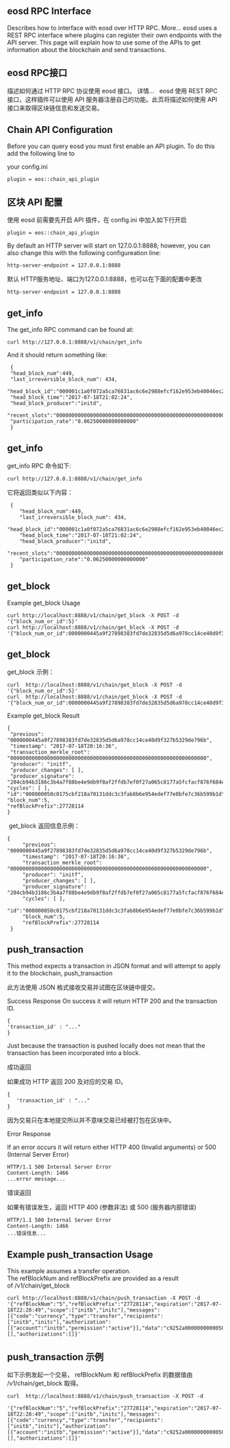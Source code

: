 eosd RPC Interface
---------------------

Describes how to interface with eosd over HTTP RPC. More...
eosd uses a REST RPC interface where plugins can register their own endpoints with the API server. This page will explain how to use some of the APIs to get information about the blockchain and send transactions.

eosd RPC接口
---

描述如何通过 HTTP RPC 协议使用 eosd 接口。 详情...
 
eosd 使用 REST RPC 接口，这样插件可以使用 API 服务器注册自己的功能。此页将描述如何使用 API 接口来取得区块链信息和发送交易。


Chain API Configuration
---

Before you can query eosd you must first enable an API plugin. To do this add the following line to

your config.ini
```
plugin = eos::chain_api_plugin
```

区块 API 配置
-------------

使用 eosd 前需要先开启 API 插件，在 config.ini 中加入如下行开启

```
plugin = eos::chain_api_plugin
```

By default an HTTP server will start on 127.0.0.1:8888; however, you can also change this with the following configureation line:

```
http-server-endpoint = 127.0.0.1:8888
```

默认 HTTP服务地址、端口为127.0.0.1:8888，也可以在下面的配置中更改

```
http-server-endpoint = 127.0.0.1:8888
```

get_info
----------

The get_info RPC command can be found at:

```
curl http://127.0.0.1:8888/v1/chain/get_info
```

And it should return something like:

```
 {
 "head_block_num":449,
 "last_irreversible_block_num": 434,
 "head_block_id":"000001c1a0f072a5ca76831ac6c6e2988efcf162e953eb40046ec2ceca817a9f",
 "head_block_time":"2017-07-18T21:02:24",
 "head_block_producer":"initd",
 "recent_slots":"0000000000000000000000000000000000000000000000000000000000001111",
 "participation_rate":"0.06250000000000000"
 }

```

get_info
----------

get_info RPC 命令如下:

```
curl http://127.0.0.1:8888/v1/chain/get_info
```


它将返回类似以下内容： 

```
 { 
    "head_block_num":449,
    "last_irreversible_block_num": 434,
    "head_block_id":"000001c1a0f072a5ca76831ac6c6e2988efcf162e953eb40046ec2ceca817a9f",
    "head_block_time":"2017-07-18T21:02:24",
    "head_block_producer":"initd",
    "recent_slots":"0000000000000000000000000000000000000000000000000000000000001111",
    "participation_rate":"0.06250000000000000"
 }
```

get_block
----------------

Example get_block Usage

```
curl http://localhost:8888/v1/chain/get_block -X POST -d '{"block_num_or_id":5}'
curl http://localhost:8888/v1/chain/get_block -X POST -d  '{"block_num_or_id":0000000445a9f27898383fd7de32835d5d6a978cc14ce40d9f327b5329de796b}'
```

get_block
----------------

get_block 示例：

```
curl  http://localhost:8888/v1/chain/get_block -X POST -d '{"block_num_or_id":5}'
curl  http://localhost:8888/v1/chain/get_block -X POST -d '{"block_num_or_id":0000000445a9f27898383fd7de32835d5d6a978cc14ce40d9f327b5329de796b}'
```

Example get_block Result
```
{
 "previous": "0000000445a9f27898383fd7de32835d5d6a978cc14ce40d9f327b5329de796b",
 "timestamp": "2017-07-18T20:16:36",
 "transaction_merkle_root": "0000000000000000000000000000000000000000000000000000000000000000",
 "producer": "initf",
 "producer_changes": [ ],
 "producer_signature":  "204cb94b3186c3b4a7f88be4e9db9f8af2ffdb7ef0f27a065c8177a5fcfacf876f684e59c39fb009903c0c59220b147bb07f1144df1c65d26c57b534a76dd29073",
"cycles": [ ],
"id":"000000050c0175cbf218a70131ddc3c3fab8b6e954edef77e0bfe7c36b599b1d",
"block_num":5,
"refBlockPrefix":27728114
}

```

 get_block 返回信息示例：
```
{
     "previous": "0000000445a9f27898383fd7de32835d5d6a978cc14ce40d9f327b5329de796b",
     "timestamp": "2017-07-18T20:16:36",
     "transaction_merkle_root": "0000000000000000000000000000000000000000000000000000000000000000",
     "producer": "initf",
     "producer_changes": [ ],
     "producer_signature":  "204cb94b3186c3b4a7f88be4e9db9f8af2ffdb7ef0f27a065c8177a5fcfacf876f684e59c39fb009903c0c59220b147bb07f1144df1c65d26c57b534a76dd29073",
     "cycles": [ ],
     "id":"000000050c0175cbf218a70131ddc3c3fab8b6e954edef77e0bfe7c36b599b1d",
     "block_num":5,
     "refBlockPrefix":27728114
 }

```

push_transaction
------------------

This method expects a transaction in JSON format and will attempt to apply it to the blockchain,
push_transaction

此方法使用 JSON 格式接收交易并试图在区块链中提交。

Success Response
On success it will return HTTP 200 and the transaction ID.
```
{
'transaction_id' : "..."
}
```
Just because the transaction is pushed locally does not mean that the transaction has been incorporated into a block.

成功返回

如果成功 HTTP 返回 200 及对应的交易 ID。 
```
{ 
   'transaction_id' : "..." 
}
```

因为交易只在本地提交所以并不意味交易已经被打包在区块中。

Error Response

If an error occurs it will return either HTTP 400 (Invalid arguments) or 500 (Internal Server Error)

```
HTTP/1.1 500 Internal Server Error
Content-Length: 1466
...error message...
```

错误返回

如果有错误发生，返回 HTTP 400 (参数非法) 或 500 (服务器内部错误)

```
HTTP/1.1 500 Internal Server Error
Content-Length: 1466
...错误信息...
```

Example push_transaction Usage
----------------------------------
This example assumes a transfer operation. The refBlockNum and refBlockPrefix are provided as a result of /v1/chain/get_block
```
curl http://localhost:8888/v1/chain/push_transaction -X POST -d '{"refBlockNum":"5","refBlockPrefix":"27728114","expiration":"2017-07-18T22:28:49","scope":["initb","initc"],"messages":[{"code":"currency","type":"transfer","recipients":["initb","initc"],"authorization":[{"account":"initb","permission":"active"}],"data":"c9252a0000000000050f14dc29000000d00700000000000008454f530000000000"}],"signatures":[],"authorizations":[]}'
```

push_transaction 示例
---


如下示例发起一个交易， refBlockNum 和 refBlockPrefix 的数据值由 /v1/chain/get_block 取得。

```
curl  http://localhost:8888/v1/chain/push_transaction -X POST -d

'{"refBlockNum":"5","refBlockPrefix":"27728114","expiration":"2017-07-18T22:28:49","scope":["initb","initc"],"messages":[{"code":"currency","type":"transfer","recipients":["initb","initc"],"authorization":[{"account":"initb","permission":"active"}],"data":"c9252a0000000000050f14dc29000000d00700000000000008454f530000000000"}],"signatures":[],"authorizations":[]}'
```
